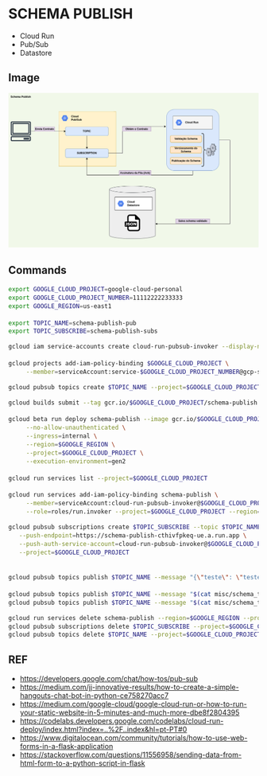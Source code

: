 # SCHEMA PUBLISH

- Cloud Run
- Pub/Sub
- Datastore

## Image

![Schema](./image/schema-v2.png)

## Commands

```sh
export GOOGLE_CLOUD_PROJECT=google-cloud-personal
export GOOGLE_CLOUD_PROJECT_NUMBER=11112222233333
export GOOGLE_REGION=us-east1

export TOPIC_NAME=schema-publish-pub
export TOPIC_SUBSCRIBE=schema-publish-subs
```

```sh
gcloud iam service-accounts create cloud-run-pubsub-invoker --display-name "Cloud Run Pub/Sub Invoker" --project=$GOOGLE_CLOUD_PROJECT

gcloud projects add-iam-policy-binding $GOOGLE_CLOUD_PROJECT \
     --member=serviceAccount:service-$GOOGLE_CLOUD_PROJECT_NUMBER@gcp-sa-pubsub.iam.gserviceaccount.com --role=roles/iam.serviceAccountTokenCreator --project=$GOOGLE_CLOUD_PROJECT
```

```sh
gcloud pubsub topics create $TOPIC_NAME --project=$GOOGLE_CLOUD_PROJECT 
```

```sh
gcloud builds submit --tag gcr.io/$GOOGLE_CLOUD_PROJECT/schema-publish:alpha --project=$GOOGLE_CLOUD_PROJECT 

gcloud beta run deploy schema-publish --image gcr.io/$GOOGLE_CLOUD_PROJECT/schema-publish:alpha \
     --no-allow-unauthenticated \
     --ingress=internal \
     --region=$GOOGLE_REGION \
     --project=$GOOGLE_CLOUD_PROJECT \
     --execution-environment=gen2

gcloud run services list --project=$GOOGLE_CLOUD_PROJECT

gcloud run services add-iam-policy-binding schema-publish \
     --member=serviceAccount:cloud-run-pubsub-invoker@$GOOGLE_CLOUD_PROJECT.iam.gserviceaccount.com \
     --role=roles/run.invoker --project=$GOOGLE_CLOUD_PROJECT --region=$GOOGLE_REGION
```

```sh
gcloud pubsub subscriptions create $TOPIC_SUBSCRIBE --topic $TOPIC_NAME \
   --push-endpoint=https://schema-publish-cthivfpkeq-ue.a.run.app \
   --push-auth-service-account=cloud-run-pubsub-invoker@$GOOGLE_CLOUD_PROJECT.iam.gserviceaccount.com \
   --project=$GOOGLE_CLOUD_PROJECT


gcloud pubsub topics publish $TOPIC_NAME --message "{\"teste\": \"teste\"}" --project=$GOOGLE_CLOUD_PROJECT

gcloud pubsub topics publish $TOPIC_NAME --message "$(cat misc/schema_template_01.json | jq -c)" --project=$GOOGLE_CLOUD_PROJECT
gcloud pubsub topics publish $TOPIC_NAME --message "$(cat misc/schema_template_02.json | jq -c)" --project=$GOOGLE_CLOUD_PROJECT
```

```sh
gcloud run services delete schema-publish --region=$GOOGLE_REGION --project=$GOOGLE_CLOUD_PROJECT
gcloud pubsub subscriptions delete $TOPIC_SUBSCRIBE --project=$GOOGLE_CLOUD_PROJECT
gcloud pubsub topics delete $TOPIC_NAME --project=$GOOGLE_CLOUD_PROJECT 
```

## REF

- https://developers.google.com/chat/how-tos/pub-sub
- https://medium.com/jj-innovative-results/how-to-create-a-simple-hangouts-chat-bot-in-python-ce758270acc7
- https://medium.com/google-cloud/google-cloud-run-or-how-to-run-your-static-website-in-5-minutes-and-much-more-dbe8f2804395
- https://codelabs.developers.google.com/codelabs/cloud-run-deploy/index.html?index=..%2F..index&hl=pt-PT#0
- https://www.digitalocean.com/community/tutorials/how-to-use-web-forms-in-a-flask-application
- https://stackoverflow.com/questions/11556958/sending-data-from-html-form-to-a-python-script-in-flask